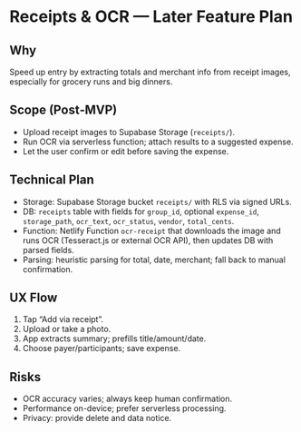 # Receipts & OCR — Later Feature Plan

## Why
Speed up entry by extracting totals and merchant info from receipt images, especially for grocery runs and big dinners.

## Scope (Post‑MVP)
- Upload receipt images to Supabase Storage (`receipts/`).
- Run OCR via serverless function; attach results to a suggested expense.
- Let the user confirm or edit before saving the expense.

## Technical Plan
- Storage: Supabase Storage bucket `receipts/` with RLS via signed URLs.
- DB: `receipts` table with fields for `group_id`, optional `expense_id`, `storage_path`, `ocr_text`, `ocr_status`, `vendor`, `total_cents`.
- Function: Netlify Function `ocr-receipt` that downloads the image and runs OCR (Tesseract.js or external OCR API), then updates DB with parsed fields.
- Parsing: heuristic parsing for total, date, merchant; fall back to manual confirmation.

## UX Flow
1) Tap “Add via receipt”.
2) Upload or take a photo.
3) App extracts summary; prefills title/amount/date.
4) Choose payer/participants; save expense.

## Risks
- OCR accuracy varies; always keep human confirmation.
- Performance on-device; prefer serverless processing.
- Privacy: provide delete and data notice.

